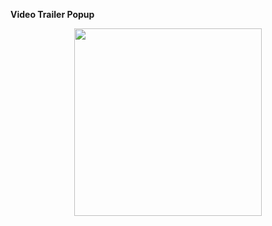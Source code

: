 
**Video Trailer Popup**

<div align="center">
<img src="https://user-images.githubusercontent.com/94288727/210138122-86f650e4-66c3-44e7-aa6b-5939a5bbca6a.png" alt="" style="height:300px;">
</div>
